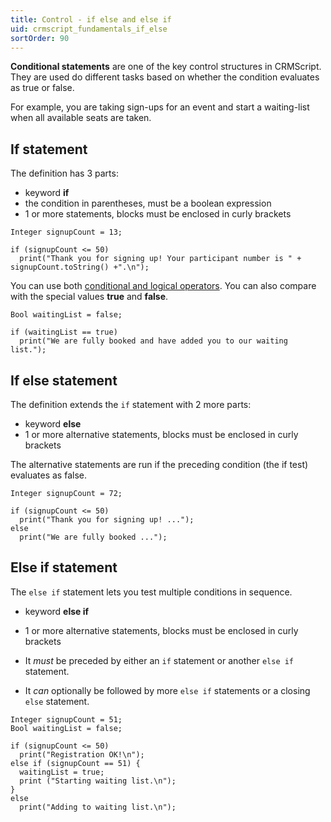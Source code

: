 ```yaml
---
title: Control - if else and else if
uid: crmscript_fundamentals_if_else
sortOrder: 90
---
```


**Conditional statements** are one of the key control structures in CRMScript. They are used do different tasks based on whether the condition evaluates as true or false.

For example, you are taking sign-ups for an event and start a waiting-list when all available seats are taken.

## If statement

The definition has 3 parts:

* keyword **if**
* the condition in parentheses, must be a boolean expression
* 1 or more statements, blocks must be enclosed in curly brackets

```crmscript
Integer signupCount = 13;

if (signupCount <= 50)
  print("Thank you for signing up! Your participant number is " + signupCount.toString() +".\n");
```

You can use both [conditional and logical operators](xref:crmscript_fundamentals_operators). You can also compare with the special values **true** and **false**.

```crmscript
Bool waitingList = false;

if (waitingList == true)
  print("We are fully booked and have added you to our waiting list.");
```

## If else statement

The definition extends the `if` statement with 2 more parts:

* keyword **else**
* 1 or more alternative statements, blocks must be enclosed in curly brackets

The alternative statements are run if the preceding condition (the if test) evaluates as false.

```crmscript!
Integer signupCount = 72;

if (signupCount <= 50)
  print("Thank you for signing up! ...");
else
  print("We are fully booked ...");
```

## Else if statement

The `else if` statement lets you test multiple conditions in sequence.

* keyword **else if**
* 1 or more alternative statements, blocks must be enclosed in curly brackets

* It *must* be preceded by either an `if` statement or another `else if` statement.
* It *can* optionally be followed by more `else if` statements or a closing `else` statement.

```crmscript!
Integer signupCount = 51;
Bool waitingList = false;

if (signupCount <= 50)
  print("Registration OK!\n");
else if (signupCount == 51) {
  waitingList = true;
  print ("Starting waiting list.\n");
}
else
  print("Adding to waiting list.\n");
```

